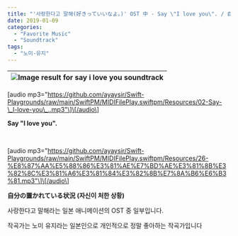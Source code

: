 ```yaml
---
title: "'사랑한다고 말해(好きっていいなよ。)' OST 中 - Say \"I love you\". / 自分の置かれている状況"
date: 2019-01-09
categories: 
  - "Favorite Music"
  - "Soundtrack"
tags: 
  - "노미-유지"
---
```


| ![Image result for say i love you soundtrack](https://s2.narvii.com/image/i3eihq3x6wchz5aghh3bddzt27utyzua_hq.jpg) |
| --- |

\[audio mp3="https://github.com/ayaysir/Swift-Playgrounds/raw/main/SwiftPM/MIDIFilePlay.swiftpm/Resources/02-Say-\_I-love-you\_..mp3"\]\[/audio\]

**Say "I love you".**

 

\[audio mp3="https://github.com/ayaysir/Swift-Playgrounds/raw/main/SwiftPM/MIDIFilePlay.swiftpm/Resources/26-%E8%87%AA%E5%88%86%E3%81%AE%E7%BD%AE%E3%81%8B%E3%82%8C%E3%81%A6%E3%81%84%E3%82%8B%E7%8A%B6%E6%B3%81.mp3"\]\[/audio\]

**自分の置かれている状況 (자신이 처한 상황)**

사랑한다고 말해라는 일본 애니메이션의 OST 중 일부입니다.

작곡가는 노미 유지라는 일본인으로 개인적으로 정말 좋아하는 작곡가입니다
